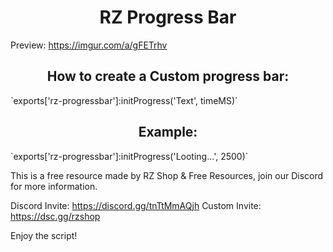 <div align="center"> <h1>RZ Progress Bar</h1> </div>

Preview: https://imgur.com/a/gFETrhv

<div align="center"> <h2>How to create a Custom progress bar:</h2> </div>
`exports['rz-progressbar']:initProgress('Text', timeMS)`
<div align="center"> <h2>Example:</h2> </div>
`exports['rz-progressbar']:initProgress('Looting...', 2500)`

This is a free resource made by RZ Shop & Free Resources, join our Discord for more information.

Discord Invite: https://discord.gg/tnTtMmAQjh
Custom Invite: https://dsc.gg/rzshop

Enjoy the script!
